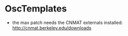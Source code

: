 # OscTemplates

- the max patch needs the CNMAT externals installed: http://cnmat.berkeley.edu/downloads
